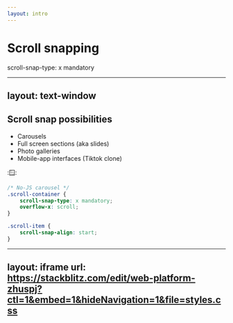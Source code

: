 ```yaml
---
layout: intro
---
```


# Scroll snapping

scroll-snap-type: x mandatory

<SupportedBrowsers url="https://developer.mozilla.org/en-US/docs/Web/CSS/scroll-snap-type#browser_compatibility" chrome=69 edge=79 firefox=99 safari=11 />

---
layout: text-window
---

## Scroll snap possibilities

- Carousels
- Full screen sections (aka slides)
- Photo galleries
- Mobile-app interfaces (Tiktok clone)

::window::

```css
/* No-JS carousel */
.scroll-container {
    scroll-snap-type: x mandatory;
    overflow-x: scroll;
}

.scroll-item {
    scroll-snap-align: start;
}
```


---
layout: iframe
url: https://stackblitz.com/edit/web-platform-zhuspj?ctl=1&embed=1&hideNavigation=1&file=styles.css
---

